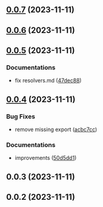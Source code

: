 

## [0.0.7](https://github.com/marcus-sa/deepkit-graphql/compare/core-v0.0.6...core-v0.0.7) (2023-11-11)

## [0.0.6](https://github.com/marcus-sa/deepkit-graphql/compare/core-v0.0.5...core-v0.0.6) (2023-11-11)

## [0.0.5](https://github.com/marcus-sa/deepkit-graphql/compare/core-v0.0.4...core-v0.0.5) (2023-11-11)


### Documentations

* fix resolvers.md ([47dec88](https://github.com/marcus-sa/deepkit-graphql/commit/47dec88b71546684c4532f83a2287c53fbd2d0a2))

## [0.0.4](https://github.com/marcus-sa/deepkit-graphql/compare/core-v0.0.3...core-v0.0.4) (2023-11-11)


### Bug Fixes

* remove missing export ([acbc7cc](https://github.com/marcus-sa/deepkit-graphql/commit/acbc7cca373ffd1ad2ce27ba40847c0fc964b603))


### Documentations

* improvements ([50d5dd1](https://github.com/marcus-sa/deepkit-graphql/commit/50d5dd1a1ac11cb57d629584cb570176b2d65652))

## 0.0.3 (2023-11-11)

## 0.0.2 (2023-11-11)